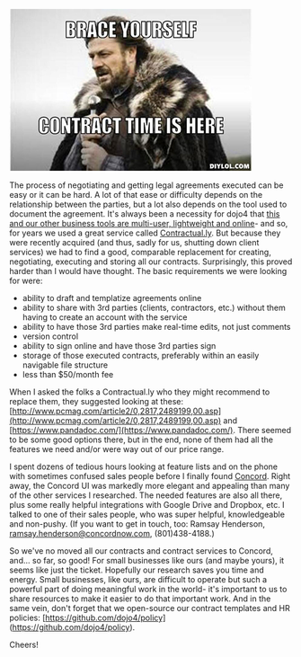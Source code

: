 ![contract-meme.jpg](assets/b.jpeg) 

The process of negotiating and getting legal agreements executed can be easy or it can be hard. A lot of that ease or difficulty depends on the relationship between the parties, but a lot also depends on the tool used to document the agreement. It's always been a necessity for dojo4 that [this and our other business tools are multi-user, lightweight and online](http://dojo4.com/blog/filing-cabinets-are-for-suckers)- and so, for years we used a great service called [Contractual.ly](http://www.contractual.ly/). But because they were recently acquired (and thus, sadly for us, shutting down client services) we had to find a good, comparable replacement for creating, negotiating, executing and storing all our contracts. Surprisingly, this proved harder than I would have thought. The basic requirements we were looking for were:

* ability to draft and templatize agreements online
* ability to share with 3rd parties (clients, contractors, etc.) without them having to create an account with the service
* ability to have those 3rd parties make real-time edits, not just comments
* version control 
* ability to sign online and have those 3rd parties sign
* storage of those executed contracts, preferably within an easily navigable file structure
* less than $50/month fee

When I asked the folks a Contractual.ly who they might recommend to replace them, they suggested looking at these: [http://www.pcmag.com/article2/0,2817,2489199,00.asp](http://www.pcmag.com/article2/0,2817,2489199,00.asp) and [https://www.pandadoc.com/](https://www.pandadoc.com/). There seemed to be some good options there, but in the end, none of them had all the features we need and/or were way out of our price range. 

I spent dozens of tedious hours looking at feature lists and on the phone with sometimes confused sales people before I finally found [Concord](http://www.concordnow.com/). Right away, the Concord UI was markedly more elegant and appealing than many of the other services I researched. The needed features are also all there, plus some really helpful integrations with Google Drive and Dropbox, etc. I talked to one of their sales people, who was super helpful, knowledgeable and non-pushy. (If you want to get in touch, too: Ramsay Henderson, ramsay.henderson@concordnow.com, (801)438-4188.)

So we've no moved all our contracts and contract services to Concord, and... so far, so good! For small businesses like ours (and maybe yours), it seems like just the ticket. Hopefully our research saves you time and energy.  Small businesses, like ours, are difficult to operate but such a powerful part of doing meaningful work in the world- it's important to us to share resources to make it easier to do that important work. And in the same vein, don't forget that we open-source our contract templates and HR policies: [https://github.com/dojo4/policy] (https://github.com/dojo4/policy). 

Cheers!  





